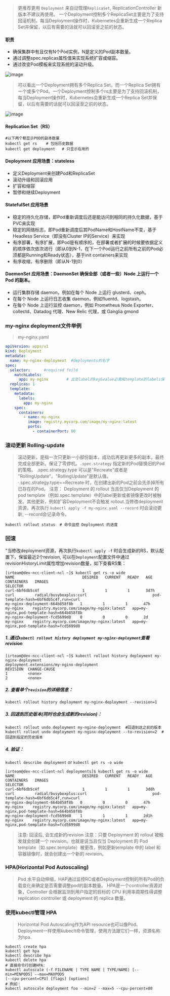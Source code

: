 > 更推荐更用 `Deployment` 来自动管理`ReplicaSet`, ReplicationController 新版本不建议再使用。
> 一个Deployment控制多个ReplicaSet主要是为了支持回滚机制，每当Deployment操作时，Kubernetes会重新生成一个Replica Set并保留，以后有需要的话就可以回滚至之前的状态。

#### 职责
- 确保集群中有且仅有N个Pod实例，N是定义的Pod副本数量。
- 通过调整spec.replicas属性值来实现系统扩容或缩容。
- 通过改变Pod模板来实现系统的滚动升级。

![image](./images/k8s_deployment_rs_pods.png)
> 可以看出一个Deployment拥有多个Replica Set，而一个Replica Set拥有一个或多个Pod。一个Deployment控制多个rs主要是为了支持回滚机制，每当Deployment操作时，Kubernetes会重新生成一个Replica Set并保留，以后有需要的话就可以回滚至之前的状态。

![image](./images/k8s_scale_rollupdate.png)

#### Replication Set（RS）
```
#以下两个都显示POD的副本数量
kubectl get rs    # 包括历史数据
kubectl get deployment   # 只显示在用的
```

#### Deployment 应用场景：stateless
- 定义Deployment来创建Pod和ReplicaSet
- 滚动升级和回滚应用
- 扩容和缩容
- 暂停和继续Deployment
#### StatefulSet 应用场景
- 稳定的持久化存储，即Pod重新调度后还是能访问到相同的持久化数据，基于PVC来实现
- 稳定的网络标志，即Pod重新调度后其PodName和HostName不变，基于Headless Service（即没有Cluster IP的Service）来实现
- 有序部署，有序扩展，即Pod是有顺序的，在部署或者扩展的时候要依据定义的顺序依次依次进行（即从0到N-1，在下一个Pod运行之前所有之前的Pod必须都是Running和Ready状态），基于init containers来实现
- 有序收缩，有序删除（即从N-1到0）
#### DaemonSet 应用场景：DaemonSet 确保全部（或者一些）Node 上运行一个 Pod 的副本。
- 运行集群存储 daemon，例如在每个 Node 上运行 glusterd、ceph。
- 在每个 Node 上运行日志收集 daemon，例如fluentd、logstash。
- 在每个 Node 上运行监控 daemon，例如 Prometheus Node Exporter、collectd、Datadog 代理、New Relic 代理，或 Ganglia gmond

### my-nginx deployment文件举例
> my-nginx.yaml

```yaml
apiVersion: apps/v1
kind: Deployment
metadata:
  name: my-nginx-deployment  #deployments的名字
spec:
  selector:      #required feild
    matchLabels:
      app: my-nginx        # 此处label的key&value必需和template的labels保持一致
  replicas: 1
  template:
    metadata:
      labels:
        app: my-nginx
    spec:
      containers:
        - name: my-nginx
          image: registry.mycorp.com/image/my-nginx:latest
          ports:
            - containerPort: 80
```

### 滚动更新 Rolling-update 
> 滚动更新，是指一次只更新一小部份副本，成功后再更新更多的副本，最终完成全部更新。保证了零停机。`.spec.strategy` 指定新的Pod替换旧的Pod的策略。 .spec.strategy.type 可以是"Recreate"或者是 "RollingUpdate"。"RollingUpdate"是默认值。·.spec.strategy.type==Recreate·时，在创建出新的Pod之前会先杀掉所有已存在的Pod。
> 注意： Deployment 的 rollout 当且仅当Deployment 的 pod template（例如.spec.template）中的label更新或者镜像更改时被触发。其他更新，例如扩容Deployment不会触发 rollout.当修改deployment资源，再次执行
`kubectl apply -f my-nginx.yaml --record` 时会滚动更新, --record会记录命令。

```
kubectl rollout status  # 命令监控 Deployment 的进度
```

### 回滚
"当修改deployment资源，再次执行`kubectl apply -f` 时会生成新的RS，默认配置下，保留最近2个revision, 可以在`Deployment`配置文件中通过revisionHistoryLimit属性增加revision数量，如下查看RS集：
```terminal
[irteam@dev-ncc-client-ncl ~]$ kubectl get rs -o wide
NAME                              DESIRED   CURRENT   READY   AGE    CONTAINERS   IMAGES                                              SELECTOR
curl-6bf6db5c4f                   1         1         1       3d7h   curl         radial/busyboxplus:curl                             pod-template-hash=6bf6db5c4f,run=curl
my-nginx-deployment-664b858f8b   1         1         1       47h    my-nginx    registry.mycorp.com/image/my-nginx:latest   app=my-nginx,pod-template-hash=664b858f8b
my-nginx-deployment-fcd5699d8    0         0         0       2d     my-nginx    registry.mycorp.com/image/my-nginx:latest   app=my-nginx,pod-template-hash=fcd5699d8
```
##### 1. 通过`kubectl rollout history deployment my-nginx-deployment`查看revision
```terminal
[irteam@dev-ncc-client-ncl ~]$ kubectl rollout history deployment my-nginx-deployment
deployment.extensions/my-nginx-deployment
REVISION  CHANGE-CAUSE
1         <none>
2         <none>
```
##### 2. 查看单个`revision`的详细信息：
```
kubectl rollout history deployment my-nginx-deployment --revision=1
```
##### 3. 回退到历史版本(同时也会生成新的revision)：
```
kubectl rollout undo deployment my-nginx-deployment  #回退到这之前的版本
kubectl rollout undo deployment my-nginx-deployment --to-revision=2  #回退到指定的历史版本
```
##### 4. 验证：
`kubectl describe deployment` or `kubectl get rs -o wide`
```
[irteam@dev-ncc-client-ncl deployments]$ kubectl get rs -o wide
NAME                              DESIRED   CURRENT   READY   AGE    CONTAINERS   IMAGES                                              SELECTOR
curl-6bf6db5c4f                   1         1         1       3d8h   curl         radial/busyboxplus:curl                             pod-template-hash=6bf6db5c4f,run=curl
my-nginx-deployment-664b858f8b   0         0         0       47h    my-nginx    registry.mycorp.com/image/my-nginx:latest   app=my-nginx,pod-template-hash=664b858f8b
my-nginx-deployment-fcd5699d8    1         1         1       2d1h   my-nginx    registry.mycorp.com/image/my-nginx:latest   app=my-nginx,pod-template-hash=fcd5699d8
```
> 注意: 回滚后, 会生成新的revision
> 注意：只要 Deployment 的 rollout 被触发就会创建一个 revision。也就是说当且仅当 Deployment 的 Pod template（如.spec.template）被更改，例如更新template 中的 label 和容器镜像时，就会创建出一个新的 revision。

### HPA(Horizontal Pod Autoscaling)
> Pod 水平自动伸缩，HAP通过监控RC或者Deployment控制的所有Pod的负载变化来确定是否需要调整pod的副本数量。 HPA是一个controller资源对象，Controller 会根据监测到用户指定的目标的 CPU 利用率周期性得调整 replication controller 或 deployment 的 replica 数量。

### 使用kubectl管理 HPA
>Horizontal Pod Autoscaling作为API resource也可以像Pod、Deployment一样使用kubeclt命令管理，使用方法跟它们一样，资源名称为hpa.

```
kubectl create hpa
kubectl get hpa
kubectl describe hpa
kubectl delete hpa
# 直接命令行创建HPA:
kubectl autoscale (-f FILENAME | TYPE NAME | TYPE/NAME) [--min=MINPODS] --max=MAXPODS
[--cpu-percent=CPU] [flags] [options]
# 例如：
kubectl autoscale deployment foo --min=2 --max=5 --cpu-percent=80
```


